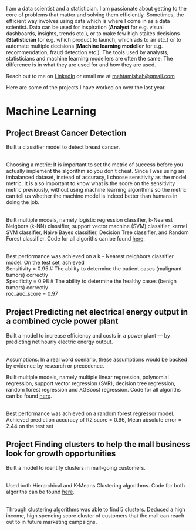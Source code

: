 I am a data scientist and a statistician. I am passionate about getting to the core of problems that matter and solving them efficiently. Sometimes, the efficient way involves using data which is where I come in as a data scientist. Data can be used for inspiration (**Analyst** for e.g. visual dashboards, insights, trends etc.), or to make few high stakes decisions (**Statistician** for e.g. which product to launch, which ads to air etc.) or to automate multiple decisions (**Machine learning modeller** for e.g. recommendation, fraud detection etc.). The tools used by analysts, statisticians and machine learning modellers are often the same. The difference is in what they are used for and how they are used. <br>

Reach out to me on [LinkedIn](https://www.linkedin.com/in/mishahmehta/) or email me at mehtamishah@gmail.com <br>

Here are some of the projects I have worked on over the last year.

# Machine Learning
## Project Breast Cancer Detection
Built a classifier model to detect breast cancer. <br><br>

Choosing a metric: It is important to set the metric of success before you actually implement the algorithm so you don't cheat. Since I was using an imbalanced dataset, instead of accuracy, I choose sensitivity as the model metric. It is also important to know what is the score on the sensitivity metric previously, without using machine learning algorithms so the metric can tell us whether the machine model is indeed better than humans in doing the job. <br> <br>

Built multiple models, namely logistic regression classifier, k-Nearest Neigbors (k-NN) classifier, support vector machine (SVM) classifier, kernel SVM classifier, Naive Bayes classifier, Decision Tree classifier, and Random Forest classifier. Code for all algoriths can be found [here](https://github.com/mehtamishah/Breast-Cancer-Detection). <br> <br>

Best performance was achieved on a k - Nearest neighbors classifier model. On the test set, achieved <br>
Sensitivity = 0.95 # The ability to determine the patient cases (malignant tumors) correctly <br>
Specificity = 0.98 # The ability to determine the healthy cases (benign tumors) correctly <br>
roc_auc_score = 0.97

## Project Predicting net electrical energy output in a combined cycle power plant
Built a model to increase efficiency and costs in a power plant — by predicting net hourly electric energy output. <br> <br>

Assumptions: In a real word scenario, these assumptions would be backed by evidence by research or precedence.

Built multiple models, namely multiple linear regression, polynomial regression, support vector regression (SVR), decision tree regression, random forest regression and XGBoost regression. Code for all algoriths can be found [here](https://github.com/mehtamishah/Combined-Cycle-Power-Plant). <br> <br>

Best performance was achieved on a random forest regressor model. <br>
Achieved prediction accuracy of R2 score = 0.96, Mean absolute error = 2.44 on the test set

## Project Finding clusters to help the mall business look for growth opportunities
Built a model to identify clusters in mall-going customers. <br><br>

Used both Hierarchical and K-Means Clustering algorithms. Code for both algoriths can be found [here](https://github.com/mehtamishah/Finding-Clusters-in-Mall-Customers). <br><br>

Through clustering algorithms was able to find 5 clusters. Deduced a high income, high spending score cluster of customers that the mall can reach out to in future marketing campaigns.
